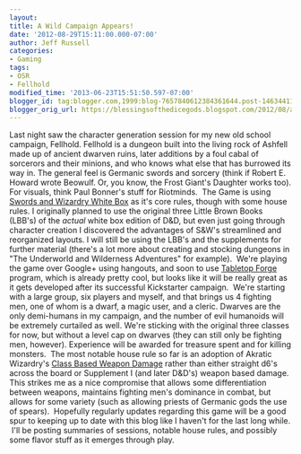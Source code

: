 ```yaml
---
layout:  
title: A Wild Campaign Appears!
date: '2012-08-29T15:11:00.000-07:00'
author: Jeff Russell
categories:
- Gaming
tags:
- OSR
- Fellhold
modified_time: '2013-06-23T15:51:50.597-07:00'
blogger_id: tag:blogger.com,1999:blog-7657840612384361644.post-1463441104519343687
blogger_orig_url: https://blessingsofthedicegods.blogspot.com/2012/08/a-wild-campaign-appears.html
---
```


Last night saw the character generation session for my new old school campaign, Fellhold. Fellhold is a dungeon built into the living rock of Ashfell made up of ancient dwarven ruins, later additions by a foul cabal of sorcerors and their minions, and who knows what else that has burrowed its way in. The general feel is Germanic swords and sorcery (think if Robert E. Howard wrote Beowulf. Or, you know, the Frost Giant's Daughter works too). For visuals, think Paul Bonner's stuff for Riotminds.   The Game is using [Swords and Wizardry White Box](http://www.swordsandwizardry.com/WhiteBox3p.pdf) as it's core rules, though with some house rules. I originally planned to use the original three Little Brown Books (LBB's) of the *actual* white box edition of D&D, but even just going through character creation I discovered the advantages of S&W's streamlined and reorganized layouts. I will still be using the LBB's and the supplements for further material (there's a lot more about creating and stocking dungeons in "The Underworld and Wilderness Adventures" for example).   We're playing the game over Google+ using hangouts, and soon to use [Tabletop Forge](http://www.tabletopforge.com) program, which is already pretty cool, but looks like it will be really great as it gets developed after its successful Kickstarter campaign.   We're starting with a large group, six players and myself, and that brings us 4 fighting men, one of whom is a dwarf, a magic user, and a cleric. Dwarves are the only demi-humans in my campaign, and the number of evil humanoids will be extremely curtailed as well. We're sticking with the original three classes for now, but without a level cap on dwarves (they can still only be fighting men, however). Experience will be awarded for treasure spent and for killing monsters.   The most notable house rule so far is an adoption of Akratic Wizardry's [Class Based Weapon Damage](http://akraticwizardry.blogspot.com/2009/06/class-based-weapon-damage-it-always-has.html) rather than either straight d6's across the board or Supplement I (and later D&D's) weapon based damage. This strikes me as a nice compromise that allows some differentiation between weapons, maintains fighting men's dominance in combat, but allows for some variety (such as allowing priests of Germanic gods the use of spears).   Hopefully regularly updates regarding this game will be a good spur to keeping up to date with this blog like I haven't for the last long while.  I'll be posting summaries of sessions, notable house rules, and possibly some flavor stuff as it emerges through play. 
